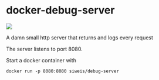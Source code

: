 # docker-debug-server

[![](https://images.microbadger.com/badges/image/siweis/debug-server.svg)](https://microbadger.com/images/siweis/debug-server)

A damn small http server that returns and logs every request

The server listens to port 8080.

Start a docker container with 
```
docker run -p 8080:8080 siweis/debug-server
```
